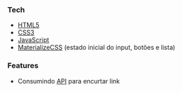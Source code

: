 ### Tech

- [HTML5]
- [CSS3]
- [JavaScript]
- [MaterializeCSS] (estado inicial do input, botões e lista)

### Features

- Consumindo [API] para encurtar link

[materializecss]: https://materializecss.com/
[html5]: https://developer.mozilla.org/en-US/docs/Web/Guide/HTML/HTML5
[css3]: https://developer.mozilla.org/en-US/docs/Web/CSS
[javascript]: https://developer.mozilla.org/en-US/docs/Web/JavaScript
[api]: https://is.gd/
